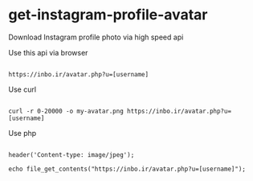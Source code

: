 # get-instagram-profile-avatar
Download Instagram profile photo via high speed api


Use this api via browser

```

https://inbo.ir/avatar.php?u=[username]

```
Use curl

```

curl -r 0-20000 -o my-avatar.png https://inbo.ir/avatar.php?u=[username]

```

Use php

```

header('Content-type: image/jpeg');

echo file_get_contents("https://inbo.ir/avatar.php?u=[username]");

```
